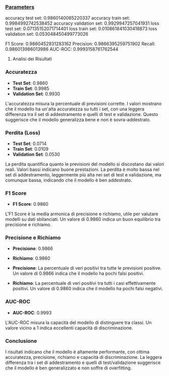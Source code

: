 

### [Parameters](./parameters.txt)

accuracy test set: 0.9860140085220337
accuracy train set: 0.9984992742538452
accuracy validation set: 0.9929947257041931
loss test set: 0.07135152071714401
loss train set: 0.010861841030418873
loss validation set: 0.053048450499773026

F1 Score: 0.9860452931283162
Precision: 0.9866395259751902
Recall: 0.986013986013986
AUC-ROC: 0.9993158761762544

1. Analisi dei Risultati

### Accuratezza
- **Test Set**: 0.9860
- **Train Set**: 0.9985
- **Validation Set**: 0.9930

L'accuratezza misura la percentuale di previsioni corrette. I valori mostrano che il modello ha un'alta accuratezza su tutti i set, con una leggera differenza tra il set di addestramento e quelli di test e validazione. Questo suggerisce che il modello generalizza bene e non è sovra-addestrato.

### Perdita (Loss)
- **Test Set**: 0.0714
- **Train Set**: 0.0109
- **Validation Set**: 0.0530

La perdita quantifica quanto le previsioni del modello si discostano dai valori reali. Valori bassi indicano buone prestazioni. La perdita è molto bassa nel set di addestramento, leggermente più alta nei set di test e validazione, ma comunque bassa, indicando che il modello è ben addestrato.

### F1 Score
- **F1 Score**: 0.9860

L'F1 Score è la media armonica di precisione e richiamo, utile per valutare modelli su dati sbilanciati. Un valore di 0.9860 indica un buon equilibrio tra precisione e richiamo.

### Precisione e Richiamo
- **Precisione**: 0.9866
- **Richiamo**: 0.9860

- **Precisione**: La percentuale di veri positivi tra tutte le previsioni positive. Un valore di 0.9866 indica che il modello ha pochi falsi positivi.
- **Richiamo**: La percentuale di veri positivi tra tutti i casi effettivamente positivi. Un valore di 0.9860 indica che il modello ha pochi falsi negativi.

### AUC-ROC
- **AUC-ROC**: 0.9993

L'AUC-ROC misura la capacità del modello di distinguere tra classi. Un valore vicino a 1 indica eccellenti capacità di discriminazione.

### Conclusione
I risultati indicano che il modello è altamente performante, con ottima accuratezza, precisione, richiamo e capacità di discriminazione. La leggera differenza tra i set di addestramento e quelli di test/validazione suggerisce che il modello è ben generalizzato e non soffre di overfitting.

